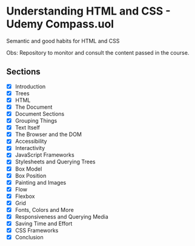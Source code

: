 # Understanding HTML and CSS - Udemy Compass.uol
Semantic and good habits for HTML and CSS

Obs: Repository to monitor and consult the content passed in the course.

## Sections
- [x] Introduction
- [x] Trees
- [x] HTML
- [x] The Document
- [x] Document Sections
- [x] Grouping Things
- [x] Text Itself
- [x] The Browser and the DOM
- [x] Accessibility
- [x] Interactivity
- [x] JavaScript Frameworks
- [x] Stylesheets and Querying Trees
- [x] Box Model
- [x] Box Position
- [x] Painting and Images
- [x] Flow
- [x] Flexbox
- [x] Grid
- [x] Fonts, Colors and More
- [x] Responsiveness and Querying Media
- [x] Saving Time and Effort
- [x] CSS Frameworks
- [x] Conclusion

